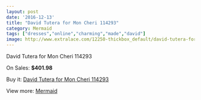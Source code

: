 ```yaml
---
layout: post
date: '2016-12-13'
title: "David Tutera for Mon Cheri 114293"
category: Mermaid
tags: ["dresses","online","charming","made","david"]
image: http://www.extralace.com/12250-thickbox_default/david-tutera-for-mon-cheri-114293.jpg
---
```

David Tutera for Mon Cheri 114293

On Sales: **$401.98**
<a href="https://www.extralace.com/mermaid/5748-david-tutera-for-mon-cheri-114293.html"><amp-img layout="responsive" width="600" height="600" src="//www.extralace.com/12250-thickbox_default/david-tutera-for-mon-cheri-114293.jpg" alt="David Tutera for Mon Cheri 114293 0" /></a>
<a href="https://www.extralace.com/mermaid/5748-david-tutera-for-mon-cheri-114293.html"><amp-img layout="responsive" width="600" height="600" src="//www.extralace.com/12253-thickbox_default/david-tutera-for-mon-cheri-114293.jpg" alt="David Tutera for Mon Cheri 114293 1" /></a>
<a href="https://www.extralace.com/mermaid/5748-david-tutera-for-mon-cheri-114293.html"><amp-img layout="responsive" width="600" height="600" src="//www.extralace.com/12252-thickbox_default/david-tutera-for-mon-cheri-114293.jpg" alt="David Tutera for Mon Cheri 114293 2" /></a>
<a href="https://www.extralace.com/mermaid/5748-david-tutera-for-mon-cheri-114293.html"><amp-img layout="responsive" width="600" height="600" src="//www.extralace.com/12251-thickbox_default/david-tutera-for-mon-cheri-114293.jpg" alt="David Tutera for Mon Cheri 114293 3" /></a>

Buy it: [David Tutera for Mon Cheri 114293](https://www.extralace.com/mermaid/5748-david-tutera-for-mon-cheri-114293.html "David Tutera for Mon Cheri 114293")

View more: [Mermaid](https://www.extralace.com/5-mermaid "Mermaid")